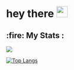 <!-- 👋 Hi, I’m Jodex
- 👀 I’m interested in Programming
- 🌱 I’m currently learning Java, JS, C++, C# -->

  <img src="https://komarev.com/ghpvc/?username=KelsiFe&style=flat-square&color=blue" alt=""/>
  <h1>
    hey there
    <img src="https://media.giphy.com/media/hvRJCLFzcasrR4ia7z/giphy.gif" width="30px"/>
  </h1>
  <h2>:fire: My Stats : </h2>
  <img src="http://github-readme-streak-stats.herokuapp.com?user=JodexIndustries&theme=dark&background=000000"/>
  
  [![Top Langs](https://github-readme-stats.vercel.app/api/top-langs/?username=JodexIndustries)](https://github.com/anuraghazra/github-readme-stats)

